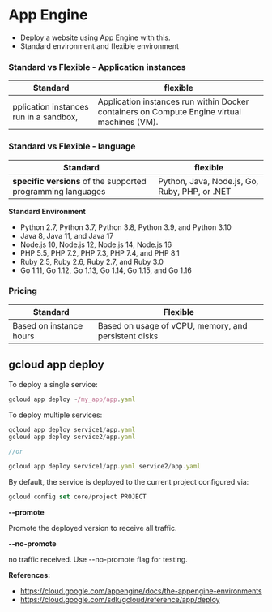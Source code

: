 # App Engine

- Deploy a website using App Engine with this.
- Standard environment and flexible environment

### Standard vs Flexible - Application instances

| Standard                               | flexible                                                                                    |
| -------------------------------------- | ------------------------------------------------------------------------------------------- |
| pplication instances run in a sandbox, | Application instances run within Docker containers on Compute Engine virtual machines (VM). |

### Standard vs Flexible - language

| Standard                                                     | flexible                                      |
| ------------------------------------------------------------ | --------------------------------------------- |
| **specific versions** of the supported programming languages | Python, Java, Node.js, Go, Ruby, PHP, or .NET |

**Standard Environment**

- Python 2.7, Python 3.7, Python 3.8, Python 3.9, and Python 3.10
- Java 8, Java 11, and Java 17
- Node.js 10, Node.js 12, Node.js 14, Node.js 16
- PHP 5.5, PHP 7.2, PHP 7.3, PHP 7.4, and PHP 8.1
- Ruby 2.5, Ruby 2.6, Ruby 2.7, and Ruby 3.0
- Go 1.11, Go 1.12, Go 1.13, Go 1.14, Go 1.15, and Go 1.16

### Pricing

| Standard                | Flexible                                             |
| ----------------------- | ---------------------------------------------------- |
| Based on instance hours | Based on usage of vCPU, memory, and persistent disks |

## gcloud app deploy

To deploy a single service:

```js
gcloud app deploy ~/my_app/app.yaml
```

To deploy multiple services:

```js
gcloud app deploy service1/app.yaml
gcloud app deploy service2/app.yaml

//or

gcloud app deploy service1/app.yaml service2/app.yaml
```

By default, the service is deployed to the current project configured via:

```js
gcloud config set core/project PROJECT
```

**--promote**

Promote the deployed version to receive all traffic.

**--no-promote**

no traffic received. Use --no-promote flag for testing.

**References:**

- https://cloud.google.com/appengine/docs/the-appengine-environments
- https://cloud.google.com/sdk/gcloud/reference/app/deploy
